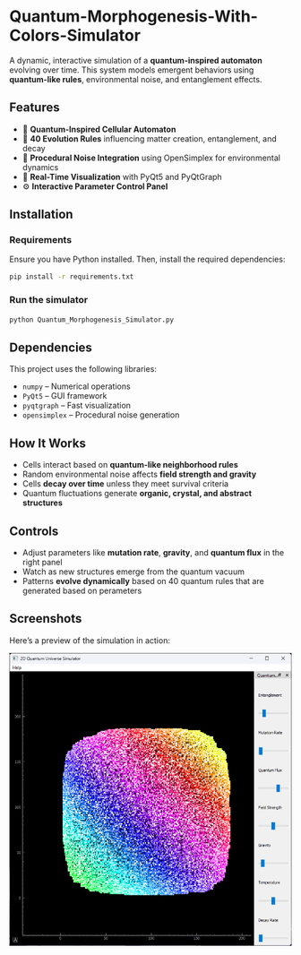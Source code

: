 # Quantum-Morphogenesis-With-Colors-Simulator
A dynamic, interactive simulation of a **quantum-inspired automaton** evolving over time. This system models emergent behaviors using **quantum-like rules**, environmental noise, and entanglement effects.

## Features
- 🧬 **Quantum-Inspired Cellular Automaton**  
- 🔬 **40 Evolution Rules** influencing matter creation, entanglement, and decay  
- 🌌 **Procedural Noise Integration** using OpenSimplex for environmental dynamics  
- 🎨 **Real-Time Visualization** with PyQt5 and PyQtGraph  
- ⚙️ **Interactive Parameter Control Panel**  

## Installation

### Requirements  
Ensure you have Python installed. Then, install the required dependencies:

```sh
pip install -r requirements.txt
```

### Run the simulator

```sh
python Quantum_Morphogenesis_Simulator.py
```

## Dependencies  
This project uses the following libraries:
- `numpy` – Numerical operations
- `PyQt5` – GUI framework
- `pyqtgraph` – Fast visualization
- `opensimplex` – Procedural noise generation

## How It Works
- Cells interact based on **quantum-like neighborhood rules**  
- Random environmental noise affects **field strength and gravity**  
- Cells **decay over time** unless they meet survival criteria  
- Quantum fluctuations generate **organic, crystal, and abstract structures**  

## Controls  
- Adjust parameters like **mutation rate**, **gravity**, and **quantum flux** in the right panel  
- Watch as new structures emerge from the quantum vacuum  
- Patterns **evolve dynamically** based on 40 quantum rules that are generated based on perameters

## Screenshots  
Here’s a preview of the simulation in action:  

<img src="https://github.com/StefanStoilov777/Quantum-Morphogenesis-With-Colors-Simulator/blob/main/Screenshot%202025-02-27%20211231.png?raw=true" width="600">
